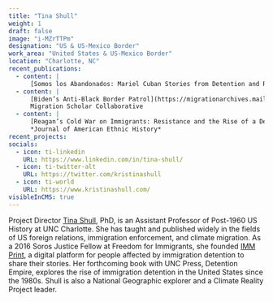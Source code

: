 ```yaml
---
title: "Tina Shull"
weight: 1
draft: false
image: "i-MZrTTPm"
designation: "US & US-Mexico Border"
work_area: "United States & US-Mexico Border"
location: "Charlotte, NC"
recent_publications:
  - content: | 
      [Somos los Abandonados: Mariel Cuban Stories from Detention and Resisting the Carceral State](https://anthurium.miami.edu/articles/10.33596/anth.445/), *Anthurium: A Caribbean Studies Journal*
  - content: |
      [Biden’s Anti-Black Border Patrol](https://migrationarchives.mailchimpsites.com/october-1-2021), 
      Migration Scholar Collaborative
  - content: |
      [Reagan’s Cold War on Immigrants: Resistance and the Rise of a Detention Regime, 1980-1981](https://www.jstor.org/stable/10.5406/jamerethnhist.40.2.0005#:~:text=Reagan's%20%E2%80%9CCold%20War%20on%20immigrants,detention%20system%E2%80%94%20sparked%20mass%20resistance), 
      *Journal of American Ethnic History*
recent_projects:
socials:
  - icon: ti-linkedin
    URL: https://www.linkedin.com/in/tina-shull/ 
  - icon: ti-twitter-alt
    URL: https://twitter.com/kristinashull
  - icon: ti-world
    URL: https://www.kristinashull.com/
visibleInCMS: true
---
```


Project Director [Tina Shull](http://kristinashull.com/), PhD, is an Assistant Professor of Post-1960 US History at UNC Charlotte.
She has taught and published widely in the fields of US foreign relations, immigration enforcement, and climate migration.
As a 2016 Soros Justice Fellow at Freedom for Immigrants, she founded [IMM Print](https://imm-print.com/), a digital platform for people affected by immigration detention to share their stories.
Her forthcoming book with UNC Press, Detention Empire, explores the rise of immigration detention in the United States since the 1980s.
Shull is also a National Geographic explorer and a Climate Reality Project leader.
